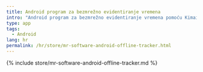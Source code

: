 ```yaml
---
title: Android program za bezmrežno evidentiranje vremena
intro: "Android program za bezmrežno evidentiranje vremena pomoću Kimaia"
type: app
tags: 
  - Android
lang: hr
permalink: /hr/store/mr-software-android-offline-tracker.html
---
```


{% include store/mr-software-android-offline-tracker.md %}
